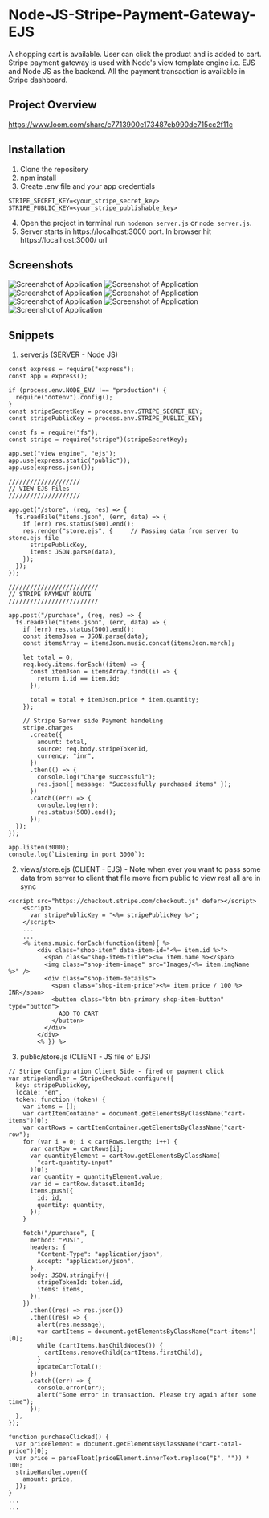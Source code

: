 # Node-JS-Stripe-Payment-Gateway-EJS
A shopping cart is available. User can click the product and is added to cart. Stripe payment gateway is used with Node's view template engine
i.e. EJS and Node JS as the backend. All the payment transaction is available in Stripe dashboard.

## Project Overview

https://www.loom.com/share/c7713900e173487eb990de715cc2f11c

## Installation
1. Clone the repository 
2. npm install
3. Create .env file and your app credentials

```
STRIPE_SECRET_KEY=<your_stripe_secret_key>
STRIPE_PUBLIC_KEY=<your_stripe_publishable_key>
```
4. Open the project in terminal run ``` nodemon server.js ``` or ``` node server.js ```. 
3. Server starts in https://localhost:3000 port. In browser hit https://localhost:3000/ url

## Screenshots
<img src="https://user-images.githubusercontent.com/15896579/82437222-b1713a80-9ab4-11ea-889f-49af87609aa7.png" alt="Screenshot of Application" >
<img src="" alt="Screenshot of Application" >
<img src="https://user-images.githubusercontent.com/15896579/82437228-b33afe00-9ab4-11ea-8251-cef893f340a8.png" alt="Screenshot of Application" >
<img src="https://user-images.githubusercontent.com/15896579/82437230-b3d39480-9ab4-11ea-8484-bbf86b5107c1.png" alt="Screenshot of Application" >
<img src="https://user-images.githubusercontent.com/15896579/82437232-b3d39480-9ab4-11ea-818c-4c7faecb7574.png" alt="Screenshot of Application" >
<img src="https://user-images.githubusercontent.com/15896579/82437236-b46c2b00-9ab4-11ea-9819-eb8c84bc2ac4.png" alt="Screenshot of Application" >
<img src="https://user-images.githubusercontent.com/15896579/82437276-bcc46600-9ab4-11ea-8d08-6efbda408898.png" alt="Screenshot of Application" >


## Snippets

1. server.js (SERVER - Node JS)

```
const express = require("express");
const app = express();

if (process.env.NODE_ENV !== "production") {
  require("dotenv").config();
}
const stripeSecretKey = process.env.STRIPE_SECRET_KEY;
const stripePublicKey = process.env.STRIPE_PUBLIC_KEY;

const fs = require("fs");
const stripe = require("stripe")(stripeSecretKey);

app.set("view engine", "ejs");
app.use(express.static("public"));
app.use(express.json());

////////////////////
// VIEW EJS Files
////////////////////

app.get("/store", (req, res) => {
  fs.readFile("items.json", (err, data) => {
    if (err) res.status(500).end();
    res.render("store.ejs", {     // Passing data from server to store.ejs file
      stripePublicKey,
      items: JSON.parse(data),
    });
  });
});

/////////////////////////
// STRIPE PAYMENT ROUTE
/////////////////////////

app.post("/purchase", (req, res) => {
  fs.readFile("items.json", (err, data) => {
    if (err) res.status(500).end();
    const itemsJson = JSON.parse(data);
    const itemsArray = itemsJson.music.concat(itemsJson.merch);

    let total = 0;
    req.body.items.forEach((item) => {
      const itemJson = itemsArray.find((i) => {
        return i.id == item.id;
      });

      total = total + itemJson.price * item.quantity;
    });

    // Stripe Server side Payment handeling
    stripe.charges
      .create({
        amount: total,
        source: req.body.stripeTokenId,
        currency: "inr",
      })
      .then(() => {
        console.log("Charge successful");
        res.json({ message: "Successfully purchased items" });
      })
      .catch((err) => {
        console.log(err);
        res.status(500).end();
      });
  });
});

app.listen(3000);
console.log(`Listening in port 3000`);

```

2. views/store.ejs  (CLIENT - EJS) - Note when ever you want to pass some data from server to client that file move from public to view rest all are in sync

```
<script src="https://checkout.stripe.com/checkout.js" defer></script>
    <script>
      var stripePublicKey = "<%= stripePublicKey %>";
    </script>
    ...
    ...
    <% items.music.forEach(function(item){ %>
        <div class="shop-item" data-item-id="<%= item.id %>">
          <span class="shop-item-title"><%= item.name %></span>
          <img class="shop-item-image" src="Images/<%= item.imgName %>" />
          <div class="shop-item-details">
            <span class="shop-item-price"><%= item.price / 100 %> INR</span>
            <button class="btn btn-primary shop-item-button" type="button">
              ADD TO CART
            </button>
          </div>
        </div>
        <% }) %>
```

3. public/store.js  (CLIENT - JS file of EJS)

```
// Stripe Configuration Client Side - fired on payment click
var stripeHandler = StripeCheckout.configure({
  key: stripePublicKey,
  locale: "en",
  token: function (token) {
    var items = [];
    var cartItemContainer = document.getElementsByClassName("cart-items")[0];
    var cartRows = cartItemContainer.getElementsByClassName("cart-row");
    for (var i = 0; i < cartRows.length; i++) {
      var cartRow = cartRows[i];
      var quantityElement = cartRow.getElementsByClassName(
        "cart-quantity-input"
      )[0];
      var quantity = quantityElement.value;
      var id = cartRow.dataset.itemId;
      items.push({
        id: id,
        quantity: quantity,
      });
    }

    fetch("/purchase", {
      method: "POST",
      headers: {
        "Content-Type": "application/json",
        Accept: "application/json",
      },
      body: JSON.stringify({
        stripeTokenId: token.id,
        items: items,
      }),
    })
      .then((res) => res.json())
      .then((res) => {
        alert(res.message);
        var cartItems = document.getElementsByClassName("cart-items")[0];
        while (cartItems.hasChildNodes()) {
          cartItems.removeChild(cartItems.firstChild);
        }
        updateCartTotal();
      })
      .catch((err) => {
        console.error(err);
        alert("Some error in transaction. Please try again after some time");
      });
  },
});

function purchaseClicked() {
  var priceElement = document.getElementsByClassName("cart-total-price")[0];
  var price = parseFloat(priceElement.innerText.replace("$", "")) * 100;
  stripeHandler.open({
    amount: price,
  });
}
...
...
```
